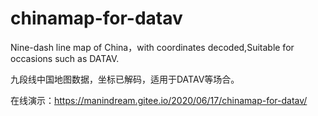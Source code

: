 # chinamap-for-datav

Nine-dash line map of China，with coordinates decoded,Suitable for occasions such as DATAV.

九段线中国地图数据，坐标已解码，适用于DATAV等场合。

在线演示：https://manindream.gitee.io/2020/06/17/chinamap-for-datav/
